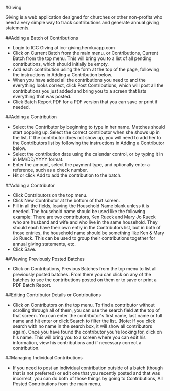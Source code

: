 #Giving

Giving is a web application designed for churches or other non-profits
who need a very simple way to track contributions and generate annual 
giving statements.


##Adding a Batch of Contributions
- Login to ICC Giving at icc-giving.herokuapp.com
- Click on Current Batch from the main menu, or Contributions, Current Batch
  from the top menu. This will bring you to a list of all pending contributions,
  which should initially be empty.
- Add each contribution using the form at the top of the page, following the
  instructions in Adding a Contribution below.
- When you have added all the contributions you need to and the everything looks
  correct, click Post Contributions, which will post all the contributions you 
  just added and bring you to a screen that lists everything that was posted.
- Click Batch Report PDF for a PDF version that you can save or print if needed.

##Adding a Contribution
- Select the Contributor by beginning to type in her name. Matches should start
  popping up. Select the correct contributor when  she shows up in the list. 
  If the contributor does not show up, you will need to add her to the Contributors
  list by following the instructions in Adding a Contributor below.
- Select the contribution date using the calendar control, or by typing it in in MM/DD/YYYY format.
- Enter the amount, select the payment type, and optionally enter a reference, such as a check number.
- Hit <ENTER> or click Add to add the contribution to the batch.

##Adding a Contributor
- Click Contributors on the top menu.
- Click New Contributor at the bottom of that screen.
- Fill in all the fields, leaving the Household Name blank unless it is needed. The 
  household name should be used like the following example: There are two contributors, Ken Rueck and Mary Jo Rueck who are husband and wife and who live in the same household. They should each have their own entry in the Contributors list, but in both of those entries, the household name should be something like Ken & Mary Jo Rueck. This can be used to group their contributions together for annual giving statements, etc.
- Click Save.

##Viewing Previously Posted Batches
- Click on Contributions, Previous Batches from the top menu to list all previously
  posted batches. From there you can click on any of the batches to see the contributions
  posted on them or to save or print a PDF Batch Report.

##Editing Contributor Details or Contributions
- Click on Contributors on the top menu. To find a contributor without scrolling through
  all of them, you can use the search field at the top of that screen. You can enter the
  contributor's first name, last name or full name and hit enter or click Search to filter
  the list. (Note: If you click search with no name in the search box, it will show all
  contributors again). Once you have found the contributor you're looking for, click on
  his name. This will bring you to a screen where you can edit his information, view his
  contributions and if necessary correct a contribution.

##Managing Individual Contributions
- If you need to post an individual contribution outside of a batch (though that is not
  preferred) or edit one that you recently posted and that was incorrect, you can do both
  of those things by going to Contributions, All Posted Contributions from the main menu.
